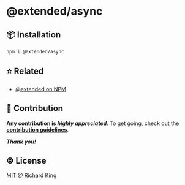 # @extended/async

## 📦 Installation

```
npm i @extended/async
```

## ⭐ Related

- [@extended on NPM](https://www.npmjs.com/org/extended)

## 🍻 Contribution

**Any contribution is ***highly appreciated*****. To get going, check out the [**contribution guidelines**][url-contrib-doc].

***Thank you!***

## ©️ License

[MIT][url-license-doc] @ [Richard King](https://richrdkng.com)

<!--- References =============================================================================== -->

<!--- URLs -->
[url-license-doc]: https://github.com/extended-library/extended/blob/main/LICENSE
[url-contrib-doc]: https://github.com/extended-library/extended/blob/main/.github/CONTRIBUTING.md
